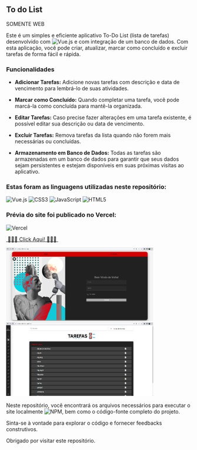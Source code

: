 ## To do List

SOMENTE WEB

Este é um simples e eficiente aplicativo To-Do List (lista de tarefas) desenvolvido com ![Vue.js](https://img.shields.io/badge/vuejs-%2335495e.svg?style=for-the-badge&logo=vuedotjs&logoColor=%234FC08D) e com integração de um banco de dados. Com esta aplicação, você pode criar, atualizar, marcar como concluído e excluir tarefas de forma fácil e rápida.

### Funcionalidades

- __Adicionar Tarefas:__ Adicione novas tarefas com descrição e data de vencimento para lembrá-lo de suas atividades.

- __Marcar como Concluído:__ Quando completar uma tarefa, você pode marcá-la como concluída para mantê-la organizada.

- __Editar Tarefas:__ Caso precise fazer alterações em uma tarefa existente, é possível editar sua descrição ou data de vencimento.

- __Excluir Tarefas:__ Remova tarefas da lista quando não forem mais necessárias ou concluídas.

- __Armazenamento em Banco de Dados:__ Todas as tarefas são armazenadas em um banco de dados para garantir que seus dados sejam persistentes e estejam disponíveis em suas próximas visitas ao aplicativo.

### Estas foram as linguagens utilizadas neste repositório:

![Vue.js](https://img.shields.io/badge/vuejs-%2335495e.svg?style=for-the-badge&logo=vuedotjs&logoColor=%234FC08D) ![CSS3](https://img.shields.io/badge/css3-%231572B6.svg?style=for-the-badge&logo=css3&logoColor=white) ![JavaScript](https://img.shields.io/badge/javascript-%23323330.svg?style=for-the-badge&logo=javascript&logoColor=%23F7DF1E) ![HTML5](https://img.shields.io/badge/html5-%23E34F26.svg?style=for-the-badge&logo=html5&logoColor=white)

### Prévia do site foi publicado no Vercel: 
![Vercel](https://img.shields.io/badge/vercel-%23000000.svg?style=for-the-badge&logo=vercel&logoColor=white) 

[&nbsp;🔹:large_blue_diamond:🔹 Click Aqui! 🔹:large_blue_diamond:🔹&nbsp;](https://tarefas-to-do.vercel.app/)

![Prévia](/Previa1.png) ![Prévia](/Previa2.png)

Neste repositório, você encontrará os arquivos necessários para executar o site localmente ![NPM](https://img.shields.io/badge/NPM-%23CB3837.svg?style=for-the-badge&logo=npm&logoColor=white), bem como o código-fonte completo do projeto.

Sinta-se à vontade para explorar o código e fornecer feedbacks construtivos.

Obrigado por visitar este repositório.
